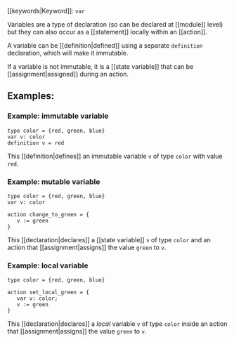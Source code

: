[[keywords|Keyword]]: `var`

Variables are a type of declaration (so can be declared at [[module]] level) but they can also occur as a [[statement]] locally within an [[action]].

A variable can be [[definition|defined]] using a separate `definition` declaration, which will make it immutable.

If a variable is not immutable, it is a [[state variable]] that can be [[assignment|assigned]] during an action.

## Examples:

### Example: immutable variable

```
type color = {red, green, blue}
var v: color
definition v = red
```

This [[definition|defines]] an immutable variable `v` of type `color` with value `red`.

### Example: mutable variable
```
type color = {red, green, blue}
var v: color

action change_to_green = {
   v := green
}
```

This [[declaration|declares]] a [[state variable]] `v` of type `color` and an action that [[assignment|assigns]] the value `green` to `v`.

### Example: local variable
```
type color = {red, green, blue}

action set_local_green = {
   var v: color;
   v := green
}
```

This [[declaration|declares]] a _local_ variable `v` of type `color` inside an action that [[assignment|assigns]] the value `green` to `v`.
